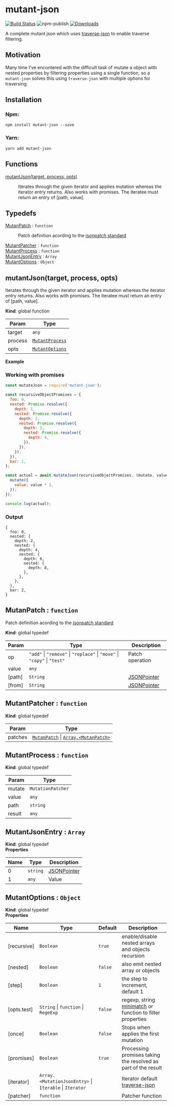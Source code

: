 # mutant-json

[![Build Status](https://travis-ci.org/rubeniskov/mutant-json.svg?branch=master)](https://travis-ci.org/rubeniskov/mutant-json)
![npm-publish](https://github.com/rubeniskov/mutant-json/workflows/npm-publish/badge.svg)
[![Downloads](https://img.shields.io/npm/dw/mutant-json)](https://www.npmjs.com/package/mutant-json)

A complete mutant json which uses [traverse-json](https://github.com/rubeniskov/traverse-json) to enable traverse filtering.

## Motivation

Many time I've encontered with the difficult task of mutate a object with nested properties by filtering properties using a single function, so a `mutant-json` solves this using `traverse-json` with multiple options for traversing.


## Installation

### Npm:
```shell
npm install mutant-json --save
```
### Yarn:
```shell
yarn add mutant-json
```
## Functions

<dl>
<dt><a href="#mutantJson">mutantJson(target, process, opts)</a></dt>
<dd><p>Iterates through the given iterator and applies mutation
whereas the iterator entry returns. Also works with promises.
The iteratee must return an entry of [path, value].</p>
</dd>
</dl>

## Typedefs

<dl>
<dt><a href="#MutanPatch">MutanPatch</a> : <code>function</code></dt>
<dd><p>Patch definition acording to the <a href="http://jsonpatch.com/">jsonpatch standard</a></p>
</dd>
<dt><a href="#MutantPatcher">MutantPatcher</a> : <code>function</code></dt>
<dd></dd>
<dt><a href="#MutantProcess">MutantProcess</a> : <code>function</code></dt>
<dd></dd>
<dt><a href="#MutantJsonEntry">MutantJsonEntry</a> : <code>Array</code></dt>
<dd></dd>
<dt><a href="#MutantOptions">MutantOptions</a> : <code>Object</code></dt>
<dd></dd>
</dl>

<a name="mutantJson"></a>

## mutantJson(target, process, opts)
Iterates through the given iterator and applies mutation
whereas the iterator entry returns. Also works with promises.
The iteratee must return an entry of [path, value].

**Kind**: global function  

| Param | Type |
| --- | --- |
| target | <code>any</code> | 
| process | [<code>MutantProcess</code>](#MutantProcess) | 
| opts | [<code>MutantOptions</code>](#MutantOptions) | 

**Example**  
### Working with promises

```javascript
const mutateJson = require('mutant-json');

const recursiveObjectPromises = {
  foo: 0,
  nested: Promise.resolve({
    depth: 1,
    nested: Promise.resolve({
      depth: 2,
      nested: Promise.resolve({
        depth: 3,
        nested: Promise.resolve({
          depth: 4,
        }),
      }),
    }),
  }),
  bar: 1,
};

const actual = await mutateJson(recursiveObjectPromises, (mutate, value) => {
  mutate({
    value: value * 2,
  });
});

console.log(actual);
```

### Output
```
{
  foo: 0,
  nested: {
    depth: 2,
    nested: {
      depth: 4,
      nested: {
        depth: 6,
        nested: {
          depth: 8,
        },
      },
    },
  },
  bar: 2,
}
```
<a name="MutanPatch"></a>

## MutanPatch : <code>function</code>
Patch definition acording to the [jsonpatch standard](http://jsonpatch.com/)

**Kind**: global typedef  

| Param | Type | Description |
| --- | --- | --- |
| op | <code>&quot;add&quot;</code> \| <code>&quot;remove&quot;</code> \| <code>&quot;replace&quot;</code> \| <code>&quot;move&quot;</code> \| <code>&quot;copy&quot;</code> \| <code>&quot;test&quot;</code> | Patch operation |
| value | <code>any</code> |  |
| [path] | <code>String</code> | [JSONPointer](https://tools.ietf.org/html/rfc6901) |
| [from] | <code>String</code> | [JSONPointer](https://tools.ietf.org/html/rfc6901) |

<a name="MutantPatcher"></a>

## MutantPatcher : <code>function</code>
**Kind**: global typedef  

| Param | Type |
| --- | --- |
| patches | [<code>MutanPatch</code>](#MutanPatch) \| [<code>Array.&lt;MutanPatch&gt;</code>](#MutanPatch) | 

<a name="MutantProcess"></a>

## MutantProcess : <code>function</code>
**Kind**: global typedef  

| Param | Type |
| --- | --- |
| mutate | <code>MutationPatcher</code> | 
| value | <code>any</code> | 
| path | <code>string</code> | 
| result | <code>any</code> | 

<a name="MutantJsonEntry"></a>

## MutantJsonEntry : <code>Array</code>
**Kind**: global typedef  
**Properties**

| Name | Type | Description |
| --- | --- | --- |
| 0 | <code>string</code> | [JSONPointer](https://tools.ietf.org/html/rfc6901) |
| 1 | <code>any</code> | Value |

<a name="MutantOptions"></a>

## MutantOptions : <code>Object</code>
**Kind**: global typedef  
**Properties**

| Name | Type | Default | Description |
| --- | --- | --- | --- |
| [recursive] | <code>Boolean</code> | <code>true</code> | enable/disable nested arrays and objects recursion |
| [nested] | <code>Boolean</code> | <code>false</code> | also emit nested array or objects |
| [step] | <code>Boolean</code> | <code>1</code> | the step to increment, default 1 |
| [opts.test] | <code>String</code> \| <code>function</code> \| <code>RegeExp</code> | <code>false</code> | regexp, string [minimatch](https://www.npmjs.com/package/minimatch) or function to filter properties |
| [once] | <code>Boolean</code> | <code>false</code> | Stops when applies the first mutation |
| [promises] | <code>Boolean</code> | <code>true</code> | Processing promises taking the resolved as part of the result |
| [iterator] | <code>Array.&lt;MutationJsonEntry&gt;</code> \| <code>Iterable</code> \| <code>Iterator</code> |  | Iterator default [traverse-json](https://github.com/rubeniskov/traverse-json) |
| [patcher] | <code>function</code> |  | Patcher function |

